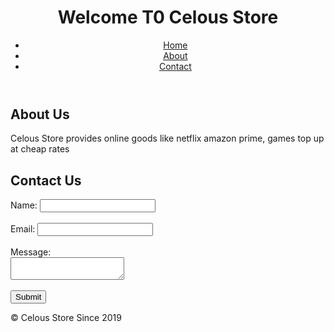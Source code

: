 <!DOCTYPE html>
<html>
<head>
	<title>My Website</title>
</head>
<body>
	<header>
		<h1>Welcome T0 Celous Store</h1>
		<nav>
			<ul>
				<li><a href="#">Home</a></li>
				<li><a href="#">About</a></li>
				<li><a href="#">Contact</a></li>
			</ul>
		</nav>
	</header>
	<main>
		<h2>About Us</h2>
		<p>Celous Store provides online goods like netflix amazon prime, games top up at cheap rates</p>
		<h2>Contact Us</h2>
		<form>
			<label for="name">Name:</label>
			<input type="text" id="name" name="name"><br><br>
			<label for="email">Email:</label>
			<input type="email" id="email" name="email"><br><br>
			<label for="message">Message:</label><br>
			<textarea id="message" name="message"></textarea><br><br>
			<input type="submit" value="Submit">
		</form>
	</main>
	<footer>
		<p>&copy; Celous Store Since 2019</p>
	</footer>
</body>
</html>
